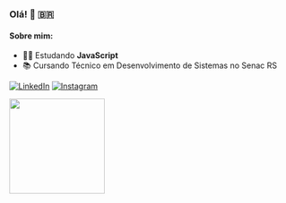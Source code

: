 ### Olá! 👋 🇧🇷

#### Sobre mim:

- 👨‍💻 Estudando **JavaScript**
- 📚 Cursando Técnico em Desenvolvimento de Sistemas no Senac RS

[![LinkedIn](https://img.shields.io/badge/LinkedIn-000000?style=for-the-badge&logo=linkedin&logoColor=white)](https://www.linkedin.com/in/muriloconsul/)
[![Instagram](https://img.shields.io/badge/Instagram-000000?style=for-the-badge&logo=instagram&logoColor=white)](https://www.instagram.com/muriloconsuldev/)

<a href="https://github.com/muriloconsul">
  <img height=170 align="center" src="https://github-readme-stats-sigma-five.vercel.app/api/top-langs/?username=muriloconsul&layout=donut&theme=graywhite" />
</a>
